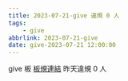 ```yaml
---
title: 2023-07-21-give 違規 0 人
tags:
    - give
abbrlink: 2023-07-21-give
date: give-2023-07-21 12:00:00
---
```

give 板 [板規連結](https://www.ptt.cc/bbs/give/M.1612495900.A.C32.html)
昨天違規 0 人
